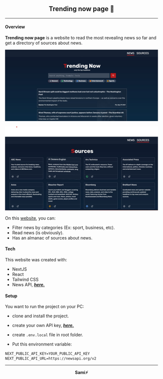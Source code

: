 <h2 style="text-align:center">
Trending now page 📰 
</h2>

----
#### Overview

**Trending now page** is a website to read the most revealing news so far and get a directory of sources about news.

![news page](./screenshots/screenshot-news.jpg "news page screenshot")

![sources page](./screenshots/screenshot-sources.jpg "sources page screenshot")

On this <a href="https://trending-now.vercel.app/">website</a>, you can: 
- Filter news by categories (Ex: sport, business, etc).
 - Read news (is obviously).
- Has an almanac of sources about news.

#### Tech

This website was created with:

- NextJS
- React
- Tailwind CSS
- News API, ***<a href="http://newsapi.org/">here.</a>***

#### Setup

You want to run the project on your PC:
- clone and install the project.

- create your own API key,  ***<a href="http://newsapi.org/">here.</a>*** 

- create ```.env.local``` file in root folder.

- Put this environment variable:
```
NEXT_PUBLIC_API_KEY=YOUR_PUBLIC_API_KEY
NEXT_PUBLIC_API_URL=https://newsapi.org/v2
```

----
<div style="text-align:center;">
 <strong>Sami⚡</strong>
</div>
